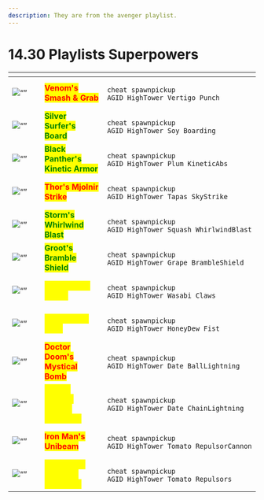 ```yaml
---
description: They are from the avenger playlist.
---
```


# 14.30 Playlists Superpowers



<table data-full-width="true"><thead><tr><th width="355.3333333333333"></th><th width="277"></th><th></th></tr></thead><tbody><tr><td><img src="https://media.discordapp.net/attachments/1112312558297292833/1112378952552558672/image.png" alt="“”"> </td><td><mark style="color:red;"><strong>Venom's Smash &#x26; Grab</strong></mark></td><td><p></p><pre><code>cheat spawnpickup AGID_HighTower_Vertigo_Punch
</code></pre></td></tr><tr><td><img src="https://media.discordapp.net/attachments/1112312558297292833/1112379032177217577/image.png" alt="“”"> </td><td><mark style="color:green;"><strong>Silver Surfer's Board</strong></mark></td><td><p></p><pre><code>cheat spawnpickup AGID_HighTower_Soy_Boarding
</code></pre></td></tr><tr><td><img src="https://media.discordapp.net/attachments/1112312558297292833/1112343561497751552/image.png" alt="“”"> </td><td><mark style="color:green;"><strong>Black Panther's Kinetic Armor</strong></mark></td><td><p></p><pre><code>cheat spawnpickup AGID_HighTower_Plum_KineticAbs
</code></pre></td></tr><tr><td><img src="https://media.discordapp.net/attachments/1112312558297292833/1112379113337016370/image.png" alt="“”"></td><td><mark style="color:red;"><strong>Thor's Mjolnir Strike</strong></mark></td><td><p></p><pre><code>cheat spawnpickup AGID_HighTower_Tapas_SkyStrike
</code></pre></td></tr><tr><td><img src="https://media.discordapp.net/attachments/1112312558297292833/1112379175152652318/image.png" alt="“”"></td><td><mark style="color:green;"><strong>Storm's Whirlwind Blast</strong></mark></td><td><p></p><pre><code>cheat spawnpickup AGID_HighTower_Squash_WhirlwindBlast
</code></pre></td></tr><tr><td><img src="https://media.discordapp.net/attachments/1112312558297292833/1112379251258310696/image.png" alt="“”"></td><td><mark style="color:green;"><strong>Groot's Bramble Shield</strong></mark></td><td><p></p><pre><code>cheat spawnpickup AGID_HighTower_Grape_BrambleShield
</code></pre></td></tr><tr><td><img src="https://media.discordapp.net/attachments/1112312558297292833/1112379331977682944/image.png" alt="“”"></td><td><mark style="color:yellow;"><strong>Wolverine's Claws</strong></mark></td><td><p></p><pre><code>cheat spawnpickup AGID_HighTower_Wasabi_Claws
</code></pre></td></tr><tr><td><img src="https://media.discordapp.net/attachments/1112312558297292833/1112379500395778130/image.png" alt="“”"></td><td><mark style="color:yellow;"><strong>She-Hulk's Fists</strong></mark></td><td><p></p><pre><code>cheat spawnpickup AGID_HighTower_HoneyDew_Fist
</code></pre></td></tr><tr><td><img src="https://media.discordapp.net/attachments/1112312558297292833/1112344096258928640/image.png" alt="“”"></td><td><mark style="color:red;"><strong>Doctor Doom's Mystical Bomb</strong></mark></td><td><p></p><pre><code>cheat spawnpickup AGID_HighTower_Date_BallLightning
</code></pre></td></tr><tr><td><img src="https://media.discordapp.net/attachments/1112312558297292833/1112380319581093990/image.png" alt="“”"></td><td><mark style="color:yellow;"><strong>Doctor Doom's Arcane Gauntlets</strong></mark></td><td><p></p><pre><code>cheat spawnpickup AGID_HighTower_Date_ChainLightning
</code></pre></td></tr><tr><td><img src="https://media.discordapp.net/attachments/1112312558297292833/1112384456465068063/image.png" alt="“”"></td><td><mark style="color:red;"><strong>Iron Man's Unibeam</strong></mark></td><td><p></p><pre><code>cheat spawnpickup AGID_HighTower_Tomato_RepulsorCannon
</code></pre></td></tr><tr><td><img src="https://media.discordapp.net/attachments/1112312558297292833/1112384528095387770/image.png" alt="“”"></td><td><mark style="color:yellow;"><strong>Iron Man's Repulsor Gauntlets</strong></mark></td><td><p></p><pre><code>cheat spawnpickup AGID_HighTower_Tomato_Repulsors
</code></pre></td></tr></tbody></table>


